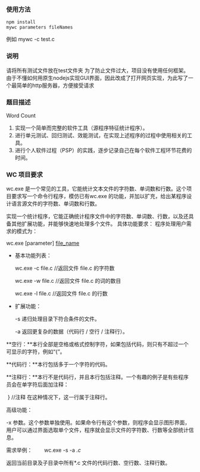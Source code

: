 ### 使用方法
```
npm install
mywc parameters fileNames
```
例如
mywc -c test.c


### 说明
请将所有测试文件放在test文件夹
为了防止文件过大，项目没有使用任何框架。
由于不懂如何用原生nodejs实现GUI界面，因此改成了打开网页实现，为此写了一个最简单的http服务器，方便接受请求


###  题目描述

Word Count
1. 实现一个简单而完整的软件工具（源程序特征统计程序）。
2. 进行单元测试、回归测试、效能测试，在实现上述程序的过程中使用相关的工具。
3. 进行个人软件过程（PSP）的实践，逐步记录自己在每个软件工程环节花费的时间。

### WC 项目要求

wc.exe 是一个常见的工具，它能统计文本文件的字符数、单词数和行数。这个项目要求写一个命令行程序，模仿已有wc.exe 的功能，并加以扩充，给出某程序设计语言源文件的字符数、单词数和行数。

实现一个统计程序，它能正确统计程序文件中的字符数、单词数、行数，以及还具备其他扩展功能，并能够快速地处理多个文件。
具体功能要求：
程序处理用户需求的模式为：

wc.exe [parameter] [file_name]

 

+ 基本功能列表：

  wc.exe -c file.c     //返回文件 file.c 的字符数

  wc.exe -w file.c    //返回文件 file.c 的词的数目  

  wc.exe -l file.c      //返回文件 file.c 的行数

 

+ 扩展功能：

  -s   递归处理目录下符合条件的文件。

  -a   返回更复杂的数据（代码行 / 空行 / 注释行）。

  

**空行：**本行全部是空格或格式控制字符，如果包括代码，则只有不超过一个可显示的字符，例如“{”。

**代码行：**本行包括多于一个字符的代码。

**注释行：**本行不是代码行，并且本行包括注释。一个有趣的例子是有些程序员会在单字符后面加注释：

​    } //注释
在这种情况下，这一行属于注释行。

[file_name]: 文件或目录名，可以处理一般通配符。


高级功能：

 -x 参数。这个参数单独使用。如果命令行有这个参数，则程序会显示图形界面，用户可以通过界面选取单个文件，程序就会显示文件的字符数、行数等全部统计信息。



需求举例：
　　wc.exe -s -a *.c*

返回当前目录及子目录中所有*.c 文件的代码行数、空行数、注释行数。